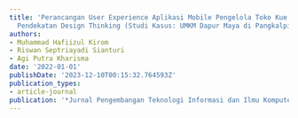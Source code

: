```yaml
---
title: 'Perancangan User Experience Aplikasi Mobile Pengelola Toko Kue menggunakan
  Pendekatan Design Thinking (Studi Kasus: UMKM Dapur Maya di Pangkalpinang)'
authors:
- Muhammad Hafiizul Kirom
- Riswan Septriayadi Sianturi
- Agi Putra Kharisma
date: '2022-01-01'
publishDate: '2023-12-10T00:15:32.764593Z'
publication_types:
- article-journal
publication: '*Jurnal Pengembangan Teknologi Informasi dan Ilmu Komputer*'
---
```

